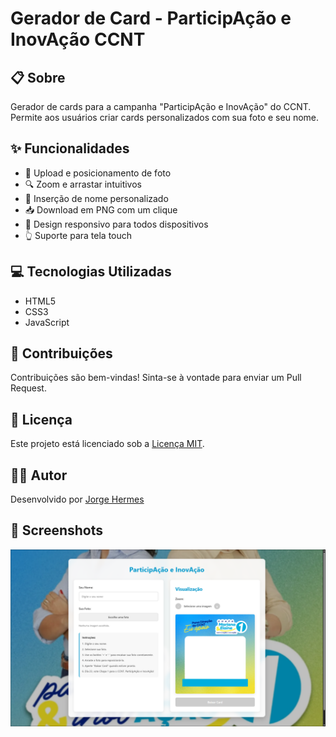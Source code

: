 # Gerador de Card - ParticipAção e InovAção CCNT

## 📋 Sobre
Gerador de cards para a campanha "ParticipAção e InovAção" do CCNT. Permite aos usuários criar cards personalizados com sua foto e seu nome.

## ✨ Funcionalidades
- 📸 Upload e posicionamento de foto
- 🔍 Zoom e arrastar intuitivos
- 💬 Inserção de nome personalizado
- 📥 Download em PNG com um clique
- 📱 Design responsivo para todos dispositivos
- 👆 Suporte para tela touch

## 💻 Tecnologias Utilizadas
- HTML5
- CSS3
- JavaScript

## 🤝 Contribuições
Contribuições são bem-vindas! Sinta-se à vontade para enviar um Pull Request.

## 📄 Licença
Este projeto está licenciado sob a [Licença MIT](LICENSE).

## 👨‍💻 Autor
Desenvolvido por [Jorge Hermes](https://jhermesn.dev/pt-BR/)

## 📸 Screenshots
![](./screenshots/img.png)